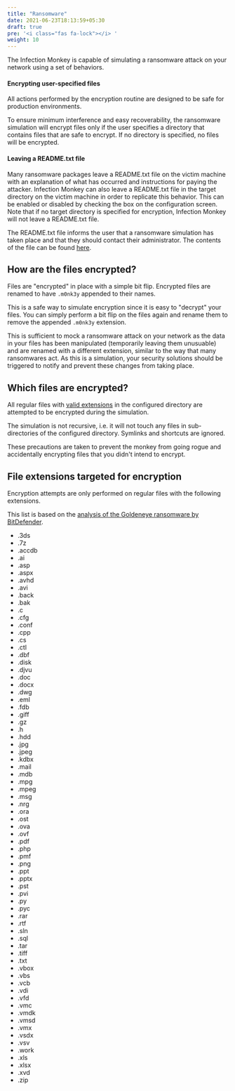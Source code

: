 ```yaml
---
title: "Ransomware"
date: 2021-06-23T18:13:59+05:30
draft: true
pre: '<i class="fas fa-lock"></i> '
weight: 10
---
```


The Infection Monkey is capable of simulating a ransomware attack on your
network using a set of behaviors.

#### Encrypting user-specified files
All actions performed by the encryption routine are designed to be safe for
production environments.

To ensure minimum interference and easy recoverability, the ransomware
simulation will encrypt files only if the user specifies a directory that
contains files that are safe to encrypt.  If no directory is specified, no
files will be encrypted.

#### Leaving a README.txt file
Many ransomware packages leave a README.txt file on the victim machine with an
explanation of what has occurred and instructions for paying the attacker.
Infection Monkey can also leave a README.txt file in the target directory on
the victim machine in order to replicate this behavior. This can be enabled or
disabled by checking the box on the configuration screen. Note that if no
target directory is specified for encryption, Infection Monkey will not leave a
README.txt file.

<!-- add screenshot highlighting readme option -->

The README.txt file informs the user that a ransomware simulation has taken
place and that they should contact their administrator. The contents of the
file can be found
[here](https://github.com/guardicore/monkey/tree/develop/monkey/infection_monkey/ransomware/ransomware_readme.txt).


<!-- add config screenshot here -->


## How are the files encrypted?

Files are "encrypted" in place with a simple bit flip. Encrypted files are
renamed to have `.m0nk3y` appended to their names.

This is a safe way to simulate encryption since it is easy to "decrypt" your
files. You can simply perform a bit flip on the files again and rename them to
remove the appended `.m0nk3y` extension.

This is sufficient to mock a ransomware attack on your network as the data in
your files has been manipulated (temporarily leaving them unusuable) and are
renamed with a different extension, similar to the way that many ransomwares
act. As this is a simulation, your security solutions should be triggered to
notify and prevent these changes from taking place.


## Which files are encrypted?

All regular files with [valid
extensions](#file-extensions-targeted-for-encryption) in the configured
directory are attempted to be encrypted during the simulation.

The simulation is not recursive, i.e. it will not touch any files in
sub-directories of the configured directory. Symlinks and shortcuts are
ignored.

These precautions are taken to prevent the monkey from going rogue and
accidentally encrypting files that you didn't intend to encrypt.


## File extensions targeted for encryption

Encryption attempts are only performed on regular files with the following
extensions.

This list is based on the [analysis of the Goldeneye ransomware by
BitDefender](https://labs.bitdefender.com/2017/07/a-technical-look-into-the-goldeneye-ransomware-attack/).

- .3ds
- .7z
- .accdb
- .ai
- .asp
- .aspx
- .avhd
- .avi
- .back
- .bak
- .c
- .cfg
- .conf
- .cpp
- .cs
- .ctl
- .dbf
- .disk
- .djvu
- .doc
- .docx
- .dwg
- .eml
- .fdb
- .giff
- .gz
- .h
- .hdd
- .jpg
- .jpeg
- .kdbx
- .mail
- .mdb
- .mpg
- .mpeg
- .msg
- .nrg
- .ora
- .ost
- .ova
- .ovf
- .pdf
- .php
- .pmf
- .png
- .ppt
- .pptx
- .pst
- .pvi
- .py
- .pyc
- .rar
- .rtf
- .sln
- .sql
- .tar
- .tiff
- .txt
- .vbox
- .vbs
- .vcb
- .vdi
- .vfd
- .vmc
- .vmdk
- .vmsd
- .vmx
- .vsdx
- .vsv
- .work
- .xls
- .xlsx
- .xvd
- .zip
